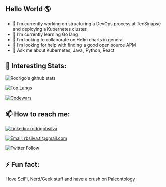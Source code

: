 ## Hello World :earth_americas:

- 🔭 I’m currently working on structuring a DevOps process at TecSinapse and deploying a Kubernetes cluster.
- 🌱 I’m currently learning Go lang
- 👯 I’m looking to collaborate on Helm charts in general
- 🤔 I’m looking for help with finding a good open source APM
- 💬 Ask me about Kubernetes, Java, Python, React

## :100: Interesting Stats: 

![Rodrigo's github stats](https://github-readme-stats.vercel.app/api?username=rbsilva&show_icons=true&theme=radical)

[![Top Langs](https://github-readme-stats.vercel.app/api/top-langs/?username=rbsilva&layout=compact)](https://github.com/rbsilva/github-readme-stats)

[![Codewars](https://www.codewars.com/users/rbsilvati/badges/large)](https://www.codewars.com/users/rbsilvati)

## 📫 How to reach me:

[![Linkedin: rodrigobsilva](https://img.shields.io/badge/-rbsilva-blue?style=flat-square&logo=Linkedin&logoColor=white&link=https://www.linkedin.com/in/rodrigobsilva/)](https://www.linkedin.com/in/rodrigobsilva/)

[![Email: rbsilva.ti@gmail.com](https://img.shields.io/badge/-rbsilva.ti@gmail.com-red?style=flat-square&logo=Google&logoColor=white&link=mailto:rbsilva.ti@gmail.com)](mailto:rbsilva.ti@gmail.com)

![Twitter Follow](https://img.shields.io/twitter/follow/RBSilvaTI?style=social)

## ⚡ Fun fact: 

I love SciFi, Nerd/Geek stuff and have a crush on Paleontology
